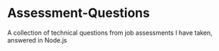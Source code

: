# Assessment-Questions
A collection of technical questions from job assessments I have taken, answered in Node.js   
